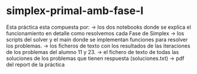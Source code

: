# simplex-primal-amb-fase-I

Esta práctica esta compuesta por:
-> los dos notebooks donde se explica el funcionamiento en detalle como resolvemos cada Fase de Simplex
-> los scripts del solver y el main donde se implementan funciones para resolver los problemas.
-> los ficheros de texto con los resultados de las iteraciones de los problemas del alumno 11 y 23.
-> el fichero de texto de todas las soluciones de los problemas que tienen respuesta (soluciones.txt)
-> pdf del report de la práctica
